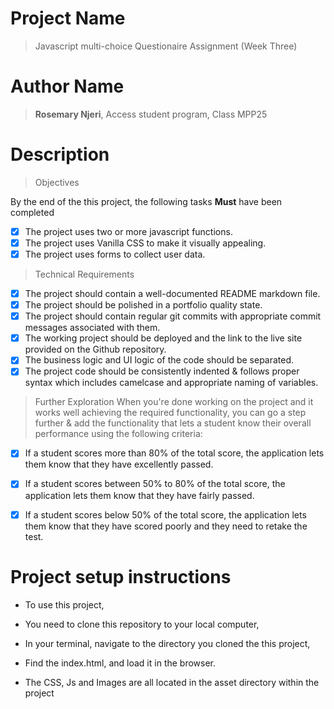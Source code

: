 # Project Name
> Javascript multi-choice Questionaire Assignment (Week Three)

# Author Name
> **Rosemary Njeri**, Access student program, Class MPP25

# Description

> Objectives

By the end of the this project, the following tasks **Must** have been completed

- [x] The project uses two or more javascript functions.
- [x] The project uses Vanilla CSS to make it visually appealing.
- [x] The project uses forms to collect user data. 

> Technical Requirements
- [x] The project should contain a well-documented README markdown file.
- [x] The project should be polished in a portfolio quality state.
- [x] The project should contain regular git commits with appropriate commit messages associated with them.
- [x] The working project should be deployed and the link to the live site provided on the Github repository.
- [x] The business logic and UI logic of the code should be separated.
- [x] The project code should be consistently indented & follows proper syntax which includes camelcase and appropriate naming of variables.

> Further Exploration
When you're done working on the project and it works well achieving the required functionality, you can go a step further & add the functionality that lets a student know their overall performance using the following criteria:

- [x] If a student scores more than 80% of the total score, the application lets them know that they have excellently passed.
- [x] If a student scores between 50% to 80% of the total score, the application lets them know that they have fairly passed.
- [x] If a student scores below 50% of the total score, the application lets them know that they have scored poorly and they need to retake the test.




# Project setup instructions

- To use this project,
- You need to clone this repository to your local computer,
- In your terminal, navigate to the directory you cloned the this project,
- Find the index.html, and load it in the browser.

- The CSS, Js and Images are all located in the asset directory within the project